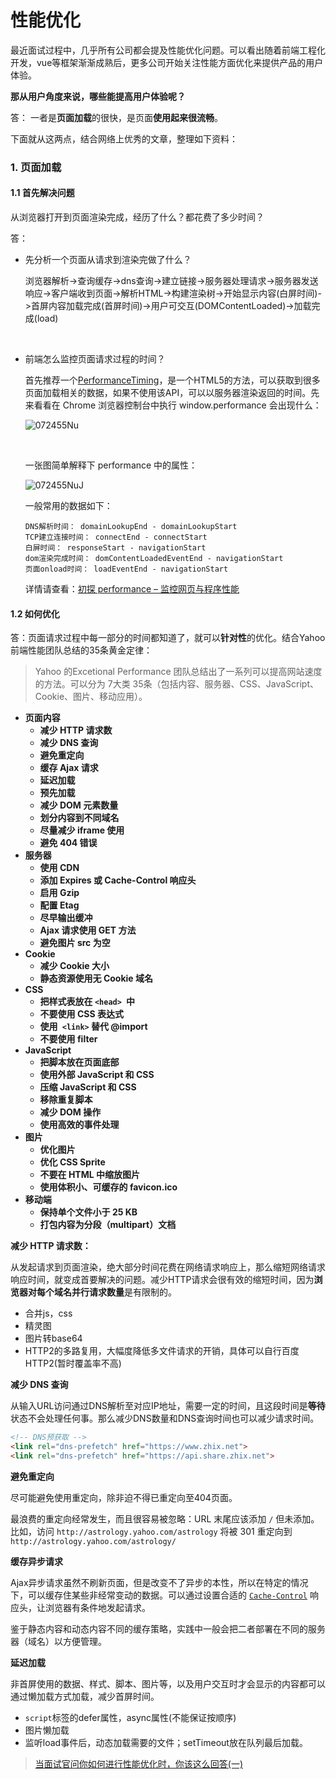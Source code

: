 # 性能优化

最近面试过程中，几乎所有公司都会提及性能优化问题。可以看出随着前端工程化开发，vue等框架渐渐成熟后，更多公司开始关注性能方面优化来提供产品的用户体验。

**那从用户角度来说，哪些能提高用户体验呢？**

答： 一者是**页面加载**的很快，是页面**使用起来很流畅**。

下面就从这两点，结合网络上优秀的文章，整理如下资料：



### 1. 页面加载

#### **1.1 首先解决问题**

从浏览器打开到页面渲染完成，经历了什么？都花费了多少时间？

答：

- 先分析一个页面从请求到渲染完做了什么？

  浏览器解析->查询缓存->dns查询->建立链接->服务器处理请求->服务器发送响应->客户端收到页面->解析HTML->构建渲染树->开始显示内容(白屏时间)->首屏内容加载完成(首屏时间)->用户可交互(DOMContentLoaded)->加载完成(load)

  ​

- 前端怎么监控页面请求过程的时间？

  首先推荐一个[PerformanceTiming](https://link.juejin.im/?target=https%3A%2F%2Fdeveloper.mozilla.org%2Fzh-CN%2Fdocs%2FWeb%2FAPI%2FPerformanceTiming)，是一个HTML5的方法，可以获取到很多页面加载相关的数据，如果不使用该API，可以以服务器渲染返回的时间。先来看看在 Chrome 浏览器控制台中执行 window.performance 会出现什么：

  ![072455Nu](/Users/ex_wljr_sunchen/Documents/summarize/【学习】性能优化/072455Nu.jpeg)

  ​

  一张图简单解释下 performance 中的属性：

  ![072455NuJ](/Users/ex_wljr_sunchen/Documents/summarize/【学习】性能优化/072455NuJ.png)

  一般常用的数据如下：

  ```
  DNS解析时间： domainLookupEnd - domainLookupStart
  TCP建立连接时间： connectEnd - connectStart
  白屏时间： responseStart - navigationStart
  dom渲染完成时间： domContentLoadedEventEnd - navigationStart
  页面onload时间： loadEventEnd - navigationStart
  ```

  详情请查看：[初探 performance – 监控网页与程序性能](http://www.alloyteam.com/2015/09/explore-performance/)




#### **1.2 如何优化**

答：页面请求过程中每一部分的时间都知道了，就可以**针对性**的优化。结合Yahoo前端性能团队总结的35条黄金定律：

> Yahoo 的Excetional Performance 团队总结出了一系列可以提高网站速度的方法。可以分为 7大类 35条（包括内容、服务器、CSS、JavaScript、Cookie、图片、移动应用）。



- **页面内容**
  - **减少 HTTP 请求数**
  - **减少 DNS 查询**
  - **避免重定向**
  - **缓存 Ajax 请求**
  - **延迟加载**
  - **预先加载**
  - **减少 DOM 元素数量**
  - **划分内容到不同域名**
  - **尽量减少 iframe 使用**
  - **避免 404 错误**
- **服务器**
  - **使用 CDN**
  - **添加 Expires 或 Cache-Control 响应头**
  - **启用 Gzip**
  - **配置 Etag**
  - **尽早输出缓冲**
  - **Ajax 请求使用 GET 方法**
  - **避免图片 src 为空**
- **Cookie**
  - **减少 Cookie 大小**
  - **静态资源使用无 Cookie 域名**
- **CSS**
  - **把样式表放在 `<head> `中**
  - **不要使用 CSS 表达式**
  - **使用` <link>` 替代 @import**
  - **不要使用 filter**
- **JavaScript**
  - **把脚本放在页面底部**
  - **使用外部 JavaScript 和 CSS**
  - **压缩 JavaScript 和 CSS**
  - **移除重复脚本**
  - **减少 DOM 操作**
  - **使用高效的事件处理**
- **图片**
  - **优化图片**
  - **优化 CSS Sprite**
  - **不要在 HTML 中缩放图片**
  - **使用体积小、可缓存的 favicon.ico**
- **移动端**
  - **保持单个文件小于 25 KB**
  - **打包内容为分段（multipart）文档**



**减少 HTTP 请求数：**

从发起请求到页面渲染，绝大部分时间花费在网络请求响应上，那么缩短网络请求响应时间，就变成首要解决的问题。减少HTTP请求会很有效的缩短时间，因为**浏览器对每个域名并行请求数量**是有限制的。

- 合并js，css
- 精灵图
- 图片转base64
- HTTP2的多路复用，大幅度降低多文件请求的开销，具体可以自行百度HTTP2(暂时覆盖率不高)



**减少 DNS 查询**

从输入URL访问通过DNS解析至对应IP地址，需要一定的时间，且这段时间是**等待**状态不会处理任何事。那么减少DNS数量和DNS查询时间也可以减少请求时间。

```html
<!-- DNS预获取 -->
<link rel="dns-prefetch" href="https://www.zhix.net">
<link rel="dns-prefetch" href="https://api.share.zhix.net">
```



**避免重定向**

尽可能避免使用重定向，除非迫不得已重定向至404页面。

最浪费的重定向经常发生，而且很容易被忽略：URL 末尾应该添加 `/` 但未添加。比如，访问 `http://astrology.yahoo.com/astrology` 将被 301 重定向到 `http://astrology.yahoo.com/astrology/`



**缓存异步请求**

Ajax异步请求虽然不刷新页面，但是改变不了异步的本性，所以在特定的情况下，可以缓存住某些非经常变动的数据。可以通过设置合适的 [`Cache-Control`](https://developer.mozilla.org/en-US/docs/Web/HTTP/Headers/Cache-Control) 响应头，让浏览器有条件地发起请求。

鉴于静态内容和动态内容不同的缓存策略，实践中一般会把二者部署在不同的服务器（域名）以方便管理。



**延迟加载**

非首屏使用的数据、样式、脚本、图片等，以及用户交互时才会显示的内容都可以通过懒加载方式加载，减少首屏时间。

- `script`标签的defer属性，async属性(不能保证按顺序)
- 图片懒加载
- 监听load事件后，动态加载需要的文件；setTimeout放在队列最后加载。













> [当面试官问你如何进行性能优化时，你该这么回答(一)](https://juejin.im/post/5a99f80cf265da238c3a1e16)
>
> 

